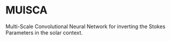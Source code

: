 # MUISCA

Multi-Scale Convolutional Neural Network for inverting the Stokes Parameters in the solar context.
